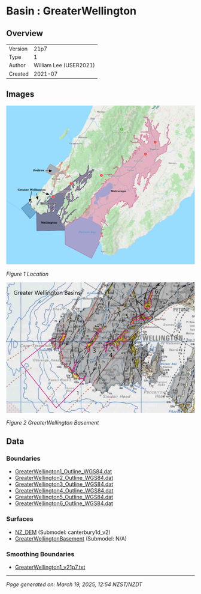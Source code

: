 # Basin : GreaterWellington

## Overview
|         |                     |
|---------|---------------------|
| Version | 21p7           |
| Type    | 1        |
| Author  | William Lee (USER2021)            |
| Created | 2021-07           |


## Images
![](../images/basins/NI_south.png)

*Figure 1 Location*

![](../images/basins/greater_wellington_outline.png)

*Figure 2 GreaterWellington Basement*


## Data
### Boundaries
- [GreaterWellington1_Outline_WGS84.dat](../../velocity_modelling/Data/Basins/Greater_Wellington_and_Porirua/v21p7/GreaterWellington1_Outline_WGS84.dat)
- [GreaterWellington2_Outline_WGS84.dat](../../velocity_modelling/Data/Basins/Greater_Wellington_and_Porirua/v21p7/GreaterWellington2_Outline_WGS84.dat)
- [GreaterWellington3_Outline_WGS84.dat](../../velocity_modelling/Data/Basins/Greater_Wellington_and_Porirua/v21p7/GreaterWellington3_Outline_WGS84.dat)
- [GreaterWellington4_Outline_WGS84.dat](../../velocity_modelling/Data/Basins/Greater_Wellington_and_Porirua/v21p7/GreaterWellington4_Outline_WGS84.dat)
- [GreaterWellington5_Outline_WGS84.dat](../../velocity_modelling/Data/Basins/Greater_Wellington_and_Porirua/v21p7/GreaterWellington5_Outline_WGS84.dat)
- [GreaterWellington6_Outline_WGS84.dat](../../velocity_modelling/Data/Basins/Greater_Wellington_and_Porirua/v21p7/GreaterWellington6_Outline_WGS84.dat)

### Surfaces
- [NZ_DEM](../../velocity_modelling/Data/DEM/NZ_DEM_HD.in) (Submodel: canterbury1d_v2)
- [GreaterWellingtonBasement](../../velocity_modelling/Data/Basins/Greater_Wellington_and_Porirua/v21p7/Greater_Wellington_Elevation_WGS84.in) (Submodel: N/A)

### Smoothing Boundaries
- [GreaterWellington1_v21p7.txt](../../velocity_modelling/Data/Boundaries/Smoothing/GreaterWellington1_v21p7.txt)

---
*Page generated on: March 19, 2025, 12:54 NZST/NZDT*
